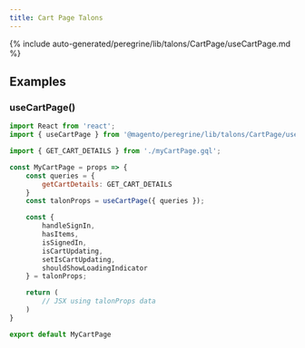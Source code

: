 ```yaml
---
title: Cart Page Talons
---
```


<!--
The reference doc content is generated automatically from the source code.
To update this section, update the doc blocks in the source code
-->

{% include auto-generated/peregrine/lib/talons/CartPage/useCartPage.md %}

## Examples

### useCartPage()

```jsx
import React from 'react';
import { useCartPage } from '@magento/peregrine/lib/talons/CartPage/useCartPage';

import { GET_CART_DETAILS } from './myCartPage.gql';

const MyCartPage = props => {
    const queries = {
        getCartDetails: GET_CART_DETAILS
    }
    const talonProps = useCartPage({ queries });

    const {
        handleSignIn,
        hasItems,
        isSignedIn,
        isCartUpdating,
        setIsCartUpdating,
        shouldShowLoadingIndicator
    } = talonProps;

    return (
        // JSX using talonProps data
    )
}

export default MyCartPage
```
